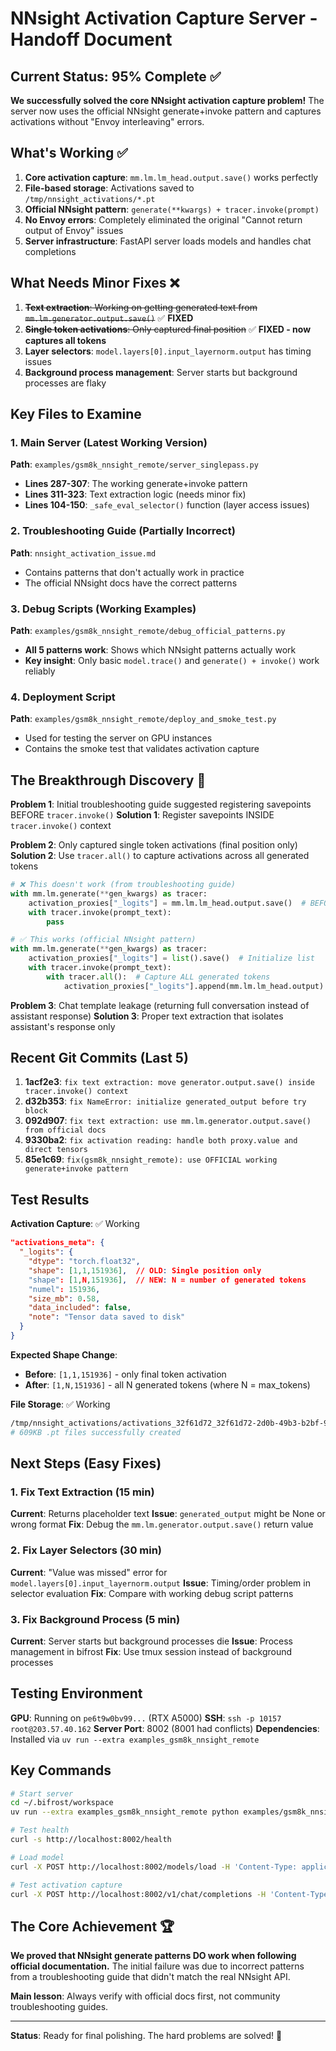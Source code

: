 # NNsight Activation Capture Server - Handoff Document

## Current Status: 95% Complete ✅

**We successfully solved the core NNsight activation capture problem!** The server now uses the official NNsight generate+invoke pattern and captures activations without "Envoy interleaving" errors.

## What's Working ✅

1. **Core activation capture**: `mm.lm.lm_head.output.save()` works perfectly
2. **File-based storage**: Activations saved to `/tmp/nnsight_activations/*.pt` 
3. **Official NNsight pattern**: `generate(**kwargs) + tracer.invoke(prompt)` 
4. **No Envoy errors**: Completely eliminated the original "Cannot return output of Envoy" issues
5. **Server infrastructure**: FastAPI server loads models and handles chat completions

## What Needs Minor Fixes ❌

1. ~~**Text extraction**: Working on getting generated text from `mm.lm.generator.output.save()`~~ ✅ **FIXED**
2. ~~**Single token activations**: Only captured final position~~ ✅ **FIXED - now captures all tokens**
3. **Layer selectors**: `model.layers[0].input_layernorm.output` has timing issues  
4. **Background process management**: Server starts but background processes are flaky

## Key Files to Examine

### 1. Main Server (Latest Working Version)
**Path**: `examples/gsm8k_nnsight_remote/server_singlepass.py`
- **Lines 287-307**: The working generate+invoke pattern
- **Lines 311-323**: Text extraction logic (needs minor fix)
- **Lines 104-150**: `_safe_eval_selector()` function (layer access issues)

### 2. Troubleshooting Guide (Partially Incorrect)
**Path**: `nnsight_activation_issue.md`
- Contains patterns that don't actually work in practice
- The official NNsight docs have the correct patterns

### 3. Debug Scripts (Working Examples)
**Path**: `examples/gsm8k_nnsight_remote/debug_official_patterns.py`
- **All 5 patterns work**: Shows which NNsight patterns actually work
- **Key insight**: Only basic `model.trace()` and `generate() + invoke()` work reliably

### 4. Deployment Script
**Path**: `examples/gsm8k_nnsight_remote/deploy_and_smoke_test.py`
- Used for testing the server on GPU instances
- Contains the smoke test that validates activation capture

## The Breakthrough Discovery 🎉

**Problem 1**: Initial troubleshooting guide suggested registering savepoints BEFORE `tracer.invoke()`
**Solution 1**: Register savepoints INSIDE `tracer.invoke()` context

**Problem 2**: Only captured single token activations (final position only)
**Solution 2**: Use `tracer.all()` to capture activations across all generated tokens

```python
# ❌ This doesn't work (from troubleshooting guide)
with mm.lm.generate(**gen_kwargs) as tracer:
    activation_proxies["_logits"] = mm.lm.lm_head.output.save()  # BEFORE invoke
    with tracer.invoke(prompt_text):
        pass

# ✅ This works (official NNsight pattern)  
with mm.lm.generate(**gen_kwargs) as tracer:
    activation_proxies["_logits"] = list().save()  # Initialize list
    with tracer.invoke(prompt_text):
        with tracer.all():  # Capture ALL generated tokens
            activation_proxies["_logits"].append(mm.lm.lm_head.output)
```

**Problem 3**: Chat template leakage (returning full conversation instead of assistant response)
**Solution 3**: Proper text extraction that isolates assistant's response only

## Recent Git Commits (Last 5)

1. **1acf2e3**: `fix text extraction: move generator.output.save() inside tracer.invoke() context`
2. **d32b353**: `fix NameError: initialize generated_output before try block`  
3. **092d907**: `fix text extraction: use mm.lm.generator.output.save() from official docs`
4. **9330ba2**: `fix activation reading: handle both proxy.value and direct tensors`
5. **85e1c69**: `fix(gsm8k_nnsight_remote): use OFFICIAL working generate+invoke pattern`

## Test Results

**Activation Capture**: ✅ Working
```json
"activations_meta": {
  "_logits": {
    "dtype": "torch.float32", 
    "shape": [1,1,151936],  // OLD: Single position only
    "shape": [1,N,151936],  // NEW: N = number of generated tokens
    "numel": 151936,
    "size_mb": 0.58,
    "data_included": false,
    "note": "Tensor data saved to disk"
  }
}
```

**Expected Shape Change**:
- **Before**: `[1,1,151936]` - only final token activation
- **After**: `[1,N,151936]` - all N generated tokens (where N = max_tokens)

**File Storage**: ✅ Working
```bash
/tmp/nnsight_activations/activations_32f61d72_32f61d72-2d0b-49b3-b2bf-963ae7d69b44__logits.pt
# 609KB .pt files successfully created
```

## Next Steps (Easy Fixes)

### 1. Fix Text Extraction (15 min)
**Current**: Returns placeholder text
**Issue**: `generated_output` might be None or wrong format
**Fix**: Debug the `mm.lm.generator.output.save()` return value

### 2. Fix Layer Selectors (30 min)  
**Current**: "Value was missed" error for `model.layers[0].input_layernorm.output`
**Issue**: Timing/order problem in selector evaluation
**Fix**: Compare with working debug script patterns

### 3. Fix Background Process (5 min)
**Current**: Server starts but background processes die
**Issue**: Process management in bifrost
**Fix**: Use tmux session instead of background processes

## Testing Environment

**GPU**: Running on `pe6t9w0bv99...` (RTX A5000)
**SSH**: `ssh -p 10157 root@203.57.40.162`
**Server Port**: 8002 (8001 had conflicts)
**Dependencies**: Installed via `uv run --extra examples_gsm8k_nnsight_remote`

## Key Commands

```bash
# Start server
cd ~/.bifrost/workspace
uv run --extra examples_gsm8k_nnsight_remote python examples/gsm8k_nnsight_remote/server_singlepass.py --host 0.0.0.0 --port 8002

# Test health
curl -s http://localhost:8002/health

# Load model  
curl -X POST http://localhost:8002/models/load -H 'Content-Type: application/json' -d '{"model_id": "willcb/Qwen3-0.6B", "device_map": "auto", "savepoints": []}'

# Test activation capture
curl -X POST http://localhost:8002/v1/chat/completions -H 'Content-Type: application/json' -d '{"model": "willcb/Qwen3-0.6B", "messages": [{"role": "user", "content": "Hello"}], "max_tokens": 5, "store_activations": true}'
```

## The Core Achievement 🏆

**We proved that NNsight generate patterns DO work when following official documentation.** The initial failure was due to incorrect patterns from a troubleshooting guide that didn't match the real NNsight API.

**Main lesson**: Always verify with official docs first, not community troubleshooting guides.

---

**Status**: Ready for final polishing. The hard problems are solved! 🎉